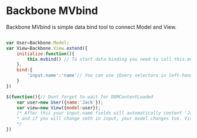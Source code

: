 Backbone MVbind
======

Backbone MVbind is simple data bind tool to connect Model and View.

```javascript

var User=Backbone.Model;
var View=Backbone.View.extend({
	initialize:function(){
		this.mvbind() // To start data binding you need to call this.mvbind();
	},
	bind:{
		'input.name':'name'// You can use jQuery selectors in left-hand side. In right-hand type key for model;
	}
})

$(function(){// Dont forget to wait for DOMContentLoaded
	var user=new User({name:'Jack'});
	var view=new View({model:user});
	/* After this your input.name fields will automatically content 'Jack'. 
 	* and if you will change smth in input, your model changes too. Vice versa.
	*/
}) 

```
